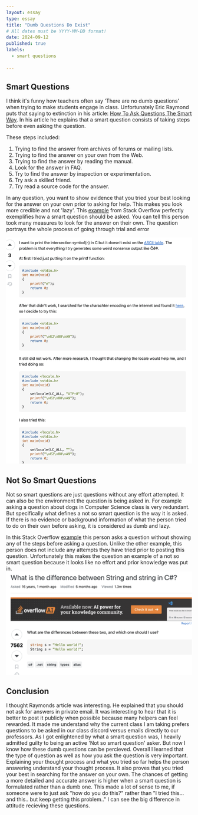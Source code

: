 ```yaml
---
layout: essay
type: essay
title: "Dumb Questions Do Exist"
# All dates must be YYYY-MM-DD format!
date: 2024-09-12
published: true
labels:
  - smart questions

---
```

## Smart Questions

I think it's funny how teachers often say 'There are no dumb questions' when trying to make students engage in class. Unfortunately Eric Raymond puts that saying to extinction in his article: [How To Ask Questions The Smart Way](http://www.catb.org/esr/faqs/smart-questions.html). In his article he explains that a smart question consists of taking steps before even asking the question.

These steps included: 

1. Trying to find the answer from archives of forums or mailing lists.
2. Trying to find the answer on your own from the Web.
3. Trying to find the answer by reading the manual.
4. Look for the answer in FAQ.
5. Try to find the answer by inspection or experimentation.
6. Try ask a skilled friend.
7. Try read a source code for the answer.

In any question, you want to show evidence that you tried your best looking for the answer on your own prior to asking for help. This makes you look more credible and not 'lazy'. This [example](https://stackoverflow.com/questions/59116815/how-do-i-print-%e2%88%a9-in-c-language) from Stack Overflow perfectly exemplifies how a smart question should be asked. You can tell this person took many measures to look for the answer on their own. The question portrays the whole process of going through trial and error 

<img class="img-fluid" src="../img/SmartQuestionEx1.png">  


## Not So Smart Questions
Not so smart questions are just questions without any effort attempted. It can also be the environment the question is being asked in. For example asking a question about dogs in Computer Science class is very redundant. But specifically what defines a not so smart question is the way it is asked. If there is no evidence or background information of what the person tried to do on their own before asking, it is considered as dumb and lazy.


In this Stack Overflow [example](https://stackoverflow.com/questions/7074/what-is-the-difference-between-string-and-string-in-c) this person asks a question without showing any of the steps before asking a question. Unlike the other example, this person does not include any attempts they have tried prior to posting this question. Unfortunately this makes the question an example of a not so smart question because it looks like no effort and prior knowledge was put in. 
<img class="img-fluid" src="../img/DumbQuestionEx.png">
## Conclusion
I thought Raymonds article was interesting. He explained that you should not ask for answers in private email. It was interesting to hear that it is better to post it publicly when possible because many helpers can feel rewarded. It made me understand why the current class I am taking prefers questions to be asked in our class discord versus emails directly to our professors. As I got enlightened by what a smart question was, I heavily admitted guilty to being an active 'Not so smart question' asker. But now I know how these dumb questions can be percieved. Overall I learned that the type of question as well as how you ask the question is very important. Explaining your thought process and what you tried so far helps the person answering understand your thought process. It also proves that you tried your best in searching for the answer on your own. The chances of getting a more detailed and accurate answer is higher when a smart question is formulated rather than a dumb one. This made a lot of sense to me, if someone were to just ask "how do you do this?" rather than "I tried this... and this.. but keep getting this problem.." I can see the big difference in attitude recieving these questions. 
